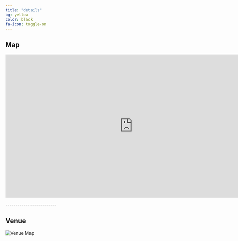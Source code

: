 ```yaml
---
title: "details"
bg: yellow
color: black
fa-icon: toggle-on
---
```


## Map

<p align="center">
 <iframe src="https://www.google.com/maps/embed?pb=!1m18!1m12!1m3!1d3038.213355368884!2d-104.69786338464337!3d40.40412406433008!2m3!1f0!2f0!3f0!3m2!1i1024!2i768!4f13.1!3m3!1m2!1s0x876ea1144aa084e9%3A0x2f3c95621edc6d59!2sUniversity+of+Northern+Colorado%3A+University+Center!5e0!3m2!1sen!2sus!4v1471920959724" width="800" height="450" frameborder="0" style="border:0" allowfullscreen></iframe>
</p>
-------------------------


## Venue

![Venue Map](https://github.com/WCSD6/TheGeeleyBlendedLearningSummit/blob/gh-pages/img/UNC%20Main%20Map.jpg?raw=true)
